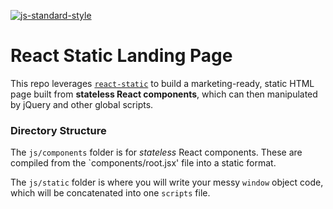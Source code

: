 [![js-standard-style](https://cdn.rawgit.com/feross/standard/master/badge.svg)](https://github.com/feross/standard)

# React Static Landing Page

This repo leverages [`react-static`](http://github.com/jxnblk/react-static) to
build a marketing-ready, static HTML page built from **stateless React components**,
which can then manipulated by jQuery and other global scripts.

### Directory Structure

The `js/components` folder is for *stateless* React components. These are compiled
from the `components/root.jsx' file into a static format.

The `js/static` folder is where you will write your messy `window` object code, which will be concatenated into one `scripts` file.
